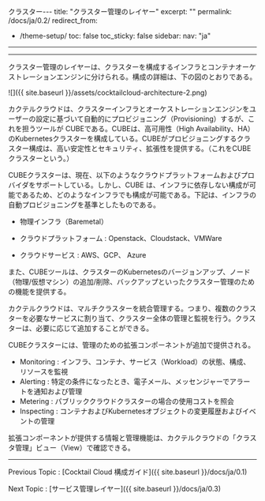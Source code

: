 クラスター---
title: "クラスター管理のレイヤー"
excerpt: ""
permalink: /docs/ja/0.2/
redirect_from:
  - /theme-setup/
toc: false
toc_sticky: false
sidebar:
  nav: "ja"
---


---

クラスター管理のレイヤーは、クラスターを構成するインフラとコンテナオーケストレーションエンジンに分けられる。構成の詳細は、下の図のとおりである。

![]({{ site.baseurl }}/assets/cocktailcloud-architecture-2.png)

カクテルクラウドは、クラスターインフラとオーケストレーションエンジンをユーザーの設定に基づいて自動的にプロビジョニング（Provisioning）するが、これを担うツールが CUBEである。CUBEは、高可用性（High Availability、HA）のKubernetesクラスターを構成している。CUBEがプロビジョニングするクラスター構成は、高い安定性とセキュリティ、拡張性を提供する。（これをCUBEクラスターという。）

CUBEクラスターは、現在、以下のようなクラウドプラットフォームおよびプロバイダをサポートしている。しかし、CUBE は、インフラに依存しない構成が可能であるため、どのようなインフラでも構成が可能である。下記は、インフラの自動プロビジョニングを基準としたものである。

* 物理インフラ（Baremetal）

* クラウドプラットフォーム : Openstack、Cloudstack、VMWare

* クラウドサービス : AWS、GCP、 Azure

また、CUBEツールは、クラスターのKubernetesのバージョンアップ、ノード（物理/仮想マシン）の追加/削除、バックアップといったクラスター管理のための機能を提供する。

カクテルクラウドは、マルチクラスターを統合管理する。つまり、複数のクラスターを必要なサービスに割り当て、クラスター全体の管理と監視を行う。クラスターは、必要に応じて追加することができる。

CUBEクラスターには、管理のための拡張コンポーネントが追加で提供される。

* Monitoring : インフラ、コンテナ、サービス（Workload）の状態、構成、リソースを監視
* Alerting : 特定の条件になったとき、電子メール、メッセンジャーでアラートを通知および管理
* Metering : パブリッククラウドクラスターの場合の使用コストを照会
* Inspecting : コンテナおよびKubernetesオブジェクトの変更履歴およびイベントの管理

拡張コンポーネントが提供する情報と管理機能は、カクテルクラウドの「クラスタ管理」ビュー（View）で確認できる。

---

Previous Topic : [Cocktail Cloud 構成ガイド]({{ site.baseurl }}/docs/ja/0.1)

Next Topic : [サービス管理レイヤー]({{ site.baseurl }}/docs/ja/0.3)
